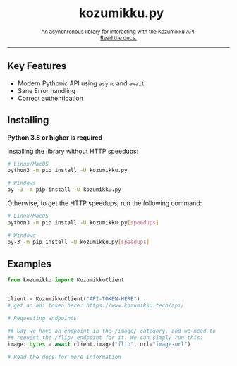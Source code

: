 
<h1 align="center">
<sub>
    <!-- <img src="https://www.cloudflare.com/static/e483f0dab463205cec2642ab111e81fc/cdn-global-hero-illustration.svg" height="36"> -->
</sub>
&nbsp;
kozumikku.py
</h1>
<p align="center">
<sup>
An asynchronous library for interacting with the Kozumikku API.
</sup>
<br>
<sup>
    <a href="">Read the docs.</a>
</sup>
</p>

***

Key Features
-------------

- Modern Pythonic API using `async` and `await`
- Sane Error handling
- Correct authentication

Installing
-----------

**Python 3.8 or higher is required**

Installing the library without HTTP speedups:
```sh
# Linux/MacOS
python3 -m pip install -U kozumikku.py

# Windows
py -3 -m pip install -U kozumikku.py
```
Otherwise, to get the HTTP speedups, run the following command:
```sh
# Linux/MacOS
python3 -m pip install -U kozumikku.py[speedups]

# Windows
py-3 -m pip install -U kozumikku.py[speedups]
```

Examples
--------

```py
from kozumikku import KozumikkuClient


client = KozumikkuClient("API-TOKEN-HERE")
# get an api token here: https://www.kozumikku.tech/api/

# Requesting endpoints

## Say we have an endpoint in the /image/ category, and we need to
## request the /flip/ endpoint for it. We can simply run this:
image: bytes = await client.image("flip", url="image-url")

# Read the docs for more information
```



